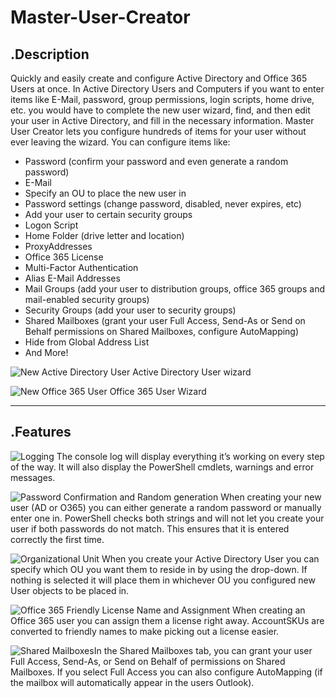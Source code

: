 # Master-User-Creator

## .Description
Quickly and easily create and configure Active Directory and Office 365 Users at once. In Active Directory Users and Computers if you want to enter items like E-Mail, password, group permissions, login scripts, home drive, etc. you would have to complete the new user wizard, find, and then edit your user in Active Directory, and fill in the necessary information. Master User Creator lets you configure hundreds of items for your user without ever leaving the wizard. You can configure items like:
- Password (confirm your password and even generate a random password)
- E-Mail
- Specify an OU to place the new user in
- Password settings (change password, disabled, never expires, etc)
- Add your user to certain security groups
- Logon Script
- Home Folder (drive letter and location)
- ProxyAddresses
- Office 365 License
- Multi-Factor Authentication
- Alias E-Mail Addresses
- Mail Groups (add your user to distribution groups, office 365 groups and mail-enabled security groups)
- Security Groups (add your user to security groups)
- Shared Mailboxes (grant your user Full Access, Send-As or Send on Behalf permissions on Shared Mailboxes, configure AutoMapping)
- Hide from Global Address List
- And More!

![New Active Directory User](http://thelazyadministrator.com/wp-content/uploads/2018/07/Webp.net-gifmaker-2.gif)
Active Directory User wizard


![New Office 365 User](http://thelazyadministrator.com/wp-content/uploads/2018/07/Webp.net-gifmaker-3.gif)
Office 365 User Wizard

___

## .Features

![Logging](http://thelazyadministrator.com/wp-content/uploads/2018/07/ezgif.com-video-to-gif-2.gif)
The console log will display everything it’s working on every step of the way. It will also display the PowerShell cmdlets, warnings and error messages.


![Password Confirmation and Random generation](http://thelazyadministrator.com/wp-content/uploads/2018/07/ezgif.com-video-to-gif-1.gif)
When creating your new user (AD or O365) you can either generate a random password or manually enter one in. PowerShell checks both strings and will not let you create your user if both passwords do not match. This ensures that it is entered correctly the first time.


![Organizational Unit](http://thelazyadministrator.com/wp-content/uploads/2018/07/OU-Place.png)
When you create your Active Directory User you can specify which OU you want them to reside in by using the drop-down. If nothing is selected it will place them in whichever OU you configured new User objects to be placed in.


![Office 365 Friendly License Name and Assignment](http://thelazyadministrator.com/wp-content/uploads/2018/07/O365-License.png)
When creating an Office 365 user you can assign them a license right away. AccountSKUs are converted to friendly names to make picking out a license easier.


![Shared Mailboxes](http://thelazyadministrator.com/wp-content/uploads/2018/07/o365-shared-mailboxes.png)In the Shared Mailboxes tab, you can grant your user Full Access, Send-As, or Send on Behalf of permissions on Shared Mailboxes. If you select Full Access you can also configure AutoMapping (if the mailbox will automatically appear in the users Outlook).

